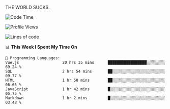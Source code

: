 THE WORLD SUCKS.

<!--START_SECTION:waka-->
![Code Time](http://img.shields.io/badge/Code%20Time-337%20hrs%2016%20mins-blue)

![Profile Views](http://img.shields.io/badge/Profile%20Views-0-blue)

![Lines of code](https://img.shields.io/badge/From%20Hello%20World%20I%27ve%20Written-1.8%20million%20lines%20of%20code-blue)

📊 **This Week I Spent My Time On** 

```text
💬 Programming Languages: 
Vue.js                   20 hrs 35 mins      █████████████████░░░░░░░░   69.24 % 
SQL                      2 hrs 54 mins       ██░░░░░░░░░░░░░░░░░░░░░░░   09.77 % 
HTML                     1 hr 58 mins        ██░░░░░░░░░░░░░░░░░░░░░░░   06.65 % 
JavaScript               1 hr 42 mins        █░░░░░░░░░░░░░░░░░░░░░░░░   05.75 % 
Markdown                 1 hr 2 mins         █░░░░░░░░░░░░░░░░░░░░░░░░   03.48 % 
```


<!--END_SECTION:waka-->
